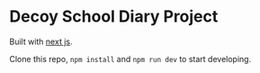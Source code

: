 # Decoy School Diary Project

Built with [next js](nextjs.org).

Clone this repo, `npm install` and `npm run dev` to start developing.
